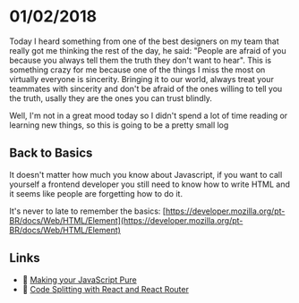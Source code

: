 # 01/02/2018

Today I heard something from one of the best designers on my team that really got me thinking the rest of the day, he said: "People are afraid of you because you always tell them the truth they don't want to hear". This is something crazy for me because one of the things I miss the most on virtually everyone is sincerity. Bringing it to our world, always treat your teammates with sincerity and don't be afraid of the ones willing to tell you the truth, usally they are the ones you can trust blindly. 

Well, I'm not in a great mood today so I didn't spend a lot of time reading or learning new things, so this is going to be a pretty small log

## Back to Basics

It doesn't matter how much you know about Javascript, if you want to call yourself a frontend developer you still need to know how to write HTML and it seems like people are forgetting how to do it. 

It's never to late to remember the basics: [https://developer.mozilla.org/pt-BR/docs/Web/HTML/Element](https://developer.mozilla.org/pt-BR/docs/Web/HTML/Element)

## Links

- :page_facing_up: [Making your JavaScript Pure](http://alistapart.com/article/making-your-javascript-pure)
- :page_facing_up: [Code Splitting with React and React Router](https://medium.freecodecamp.org/code-splitting-with-react-and-react-router-62e174382d4c)